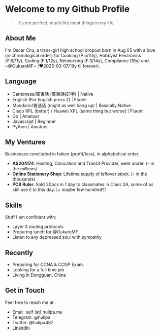 # Welcome to my Github Profile
> It's not perfect, much like most things in my life.

## About Me
I'm Oscar Chu, a trans-girl high school dropout born in Aug 05 with a love (in chronological order) for Cooking (P.5/10y), Hobbyist Electronics (P.6/11y), Coding (F.1/12y), Networking (F.3/14y), Compliance (18y) and ~@OukaroMF~ (❤️2025-03-07/19y til forever).

## Language
- Cantonese/廣東話 (廣東話按1字) | Native
- English (For English press 2) | Fluent
- Mandarin/普通话 (might as well hang up) | Basically Native
- Cisco RPL (better) / Huawei XPL (same thing but worse) | Fluent
- Go | Amatuer
- Javascript | Beginner
- Python | Amatuer

## My Ventures
Businesses concluded in failure (profit/loss), in alphabetical order.
- **AS204174**: Hosting, Colocation and Transit Provider, went under. (- in the millions)
- **Online Stationery Shop**: Lifetime supply of leftover stock. (- in the thousands)
- **PCB Ruler**: Sold 30pcs in 1 day to classmates in Class 2A, some of us still use it to this day. (+ maybe few hundred?)

## Skills
Stuff I am confident with:
- Layer 3 routing protocols
- Preparing lunch for @OukaroMF
- Listen to any depressed soul with sympathy

## Recently
- Preparing for CCNA & CCNP Exam.
- Looking for a full time job
- Living in Dongguan, China

## Get in Touch
Feel free to reach me at:
- Email: self [at] hulipa.me
- Telegram: @hulipa
- Twitter: @hulipa487
- [LinkedIn](https://www.linkedin.com/in/tsz-wai-chu-b8b48022a/)
